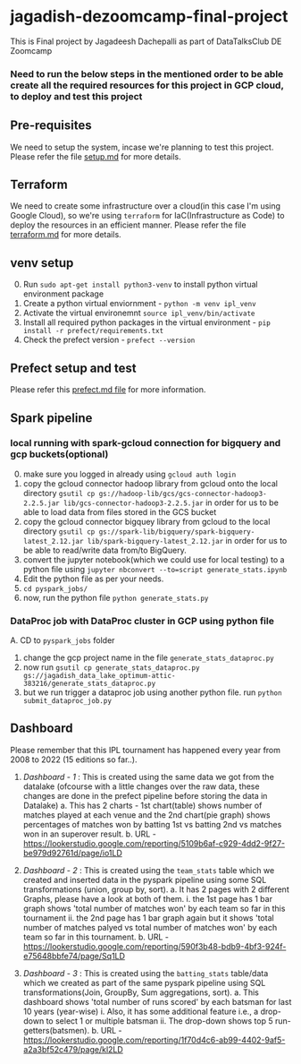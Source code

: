 # jagadish-dezoomcamp-final-project
This is Final project by Jagadeesh Dachepalli as part of DataTalksClub DE Zoomcamp 

### Need to run the below steps in the mentioned order to be able create all the required resources for this project in GCP cloud, to deploy and test this project

## Pre-requisites
We need to setup the system, incase we're planning to test this project. 
Please refer the file [setup.md](./setup.md) for more details.


## Terraform
We need to create some infrastructure over a cloud(in this case I'm using Google Cloud), so we're using `terraform` for IaC(Infrastructure as Code) to deploy the resources in an efficient manner.
Please refer the file [terraform.md](./terraform.md) for more details.


## venv setup
0. Run `sudo apt-get install python3-venv` to install python virtual environment package
1. Create a python virtual enviornment - `python -m venv ipl_venv`
2. Activate the virtual environemnt `source ipl_venv/bin/activate`
3. Install all required python packages in the virtual environment - `pip install -r prefect/requirements.txt`
4. Check the prefect version - `prefect --version`


## Prefect setup and test
Please refer this [prefect.md file](./prefect.md) for more information.








## Spark pipeline

### local running with spark-gcloud connection for bigquery and gcp buckets(optional)
0. make sure you logged in already using `gcloud auth login`
1. copy the gcloud connector hadoop library from gcloud onto the local directory `gsutil cp gs://hadoop-lib/gcs/gcs-connector-hadoop3-2.2.5.jar lib/gcs-connector-hadoop3-2.2.5.jar` in order for us to be able to load data from files stored in the GCS bucket
2. copy the gcloud connector bigquey library from gcloud to the local directory `gsutil cp gs://spark-lib/bigquery/spark-bigquery-latest_2.12.jar lib/spark-bigquery-latest_2.12.jar` in order for us to be able to read/write data from/to BigQuery.
3. convert the jupyter notebook(which we could use for local testing) to a python file using `jupyter nbconvert --to=script generate_stats.ipynb `
4. Edit the python file as per your needs.
5. `cd pyspark_jobs/`
5. now, run the python file `python generate_stats.py`

### DataProc job with DataProc cluster in GCP using python file
A. CD to `pyspark_jobs` folder
1. change the gcp project name in the file `generate_stats_dataproc.py`
2. now run `gsutil cp generate_stats_dataproc.py gs://jagadish_data_lake_optimum-attic-383216/generate_stats_dataproc.py`
3. but we run trigger a dataproc job using another python file. run `python submit_dataproc_job.py`



## Dashboard
Please remember that this IPL tournament has happened every year from 2008 to 2022 (15 editions so far..).

1. *Dashboard - 1* : This is created using the same data we got from the datalake (ofcourse with a little changes over the raw data, these changes are done in the prefect pipeline before storing the data in Datalake)
    a. This has 2 charts -  1st chart(table) shows number of matches played at each venue and the 2nd 
    chart(pie graph) shows percentages of matches won by batting 1st vs batting 2nd vs matches won in an superover result.
    b. URL - https://lookerstudio.google.com/reporting/5109b6af-c929-4dd2-9f27-be979d92761d/page/io1LD

2. *Dashboard - 2* : This is created using the `team_stats` table which we created and inserted data in the pyspark pipeline using some SQL transformations (union, group by, sort). 
    a. It has 2 pages with 2 different Graphs, please have a look at both of them.
        i. the 1st page has 1 bar graph shows 'total number of matches won' by each team so far in this tournament
        ii. the 2nd page has 1 bar graph again but it shows 'total number of matches palyed vs total number of matches won' by each team so far in this tournament.
    b. URL - https://lookerstudio.google.com/reporting/590f3b48-bdb9-4bf3-924f-e75648bbfe74/page/Sq1LD

3. *Dashboard - 3* : This is created using the `batting_stats` table/data which we created as part of the same pyspark pipeline using SQL transformations(Join, GroupBy, Sum aggregations, sort). 
    a. This dashboard shows 'total number of runs scored' by each batsman for last 10 years (year-wise)
        i. Also, it has some additional feature i.e., a drop-down to select 1 or multiple batsman
        ii. The drop-down shows top 5 run-getters(batsmen).
    b. URL - https://lookerstudio.google.com/reporting/1f70d4c6-ab99-4402-9af5-a2a3bf52c479/page/kl2LD
